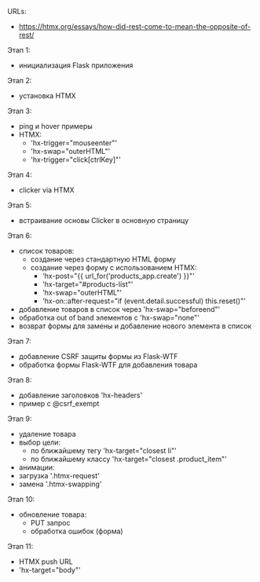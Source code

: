 URLs:

- https://htmx.org/essays/how-did-rest-come-to-mean-the-opposite-of-rest/

Этап 1:

- инициализация Flask приложения

Этап 2:

- установка HTMX

Этап 3:

- ping и hover примеры
- HTMX:
    - 'hx-trigger="mouseenter"'
    - 'hx-swap="outerHTML"'
    - 'hx-trigger="click[ctrlKey]"'

Этап 4:

- clicker via HTMX

Этап 5:

- встраивание основы Clicker в основную страницу

Этап 6:

- список товаров:
    - создание через стандартную HTML форму
    - создание через форму с использованием HTMX:
        - 'hx-post="{{ url_for('products_app.create') }}"'
        - 'hx-target="#products-list"'
        - 'hx-swap="outerHTML"'
        - 'hx-on::after-request="if (event.detail.successful) this.reset()"'
- добавление товаров в список через 'hx-swap="beforeend"'
- обработка out of band элементов с 'hx-swap="none"'
- возврат формы для замены и добавление нового элемента в список

Этап 7:

- добавление CSRF защиты формы из Flask-WTF
- обработка формы Flask-WTF для добавления товара

Этап 8:

- добавление заголовков 'hx-headers'
- пример с @csrf_exempt

Этап 9:

- удаление товара
- выбор цели:
    - по ближайшему тегу 'hx-target="closest li"'
    - по ближайшему классу 'hx-target="closest .product_item"'
- анимации:
- загрузка '.htmx-request'
- замена '.htmx-swapping'

Этап 10:

- обновление товара:
    - PUT запрос
    - обработка ошибок (форма)

Этап 11:
- HTMX push URL
- 'hx-target="body"'